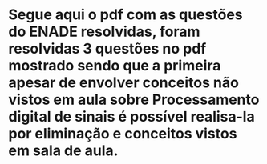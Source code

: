 # Segue aqui o pdf com as questões do ENADE resolvidas, foram resolvidas 3 questões no pdf mostrado sendo que a primeira apesar de envolver conceitos não vistos em aula sobre Processamento digital de sinais é possível realisa-la por eliminação e conceitos vistos em sala de aula.
